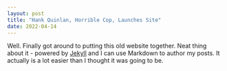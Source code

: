```yaml
---
layout: post
title: "Hank Quinlan, Horrible Cop, Launches Site"
date: 2022-04-14
---
```


Well. Finally got around to putting this old website together. Neat thing about it - powered by [Jekyll](http://jekyllrb.com) and I can use Markdown to author my posts. It actually is a lot easier than I thought it was going to be.
